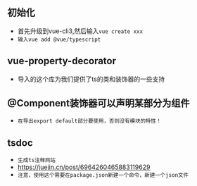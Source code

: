 ## 初始化
* 首先升级到vue-cli3,然后输入`vue create xxx`
* `输入vue add @vue/typescript`

## vue-property-decorator
* 导入的这个库为我们提供了ts的类和装饰器的一些支持

## @Component装饰器可以声明某部分为组件
* `在导出export default部分要使用，否则没有模块的特性！`

## tsdoc
* `生成ts注释网站`
* https://juejin.cn/post/6964260465883119629
* `注意，使用这个需要在package.json新建一个命令，新建一个json文件`

